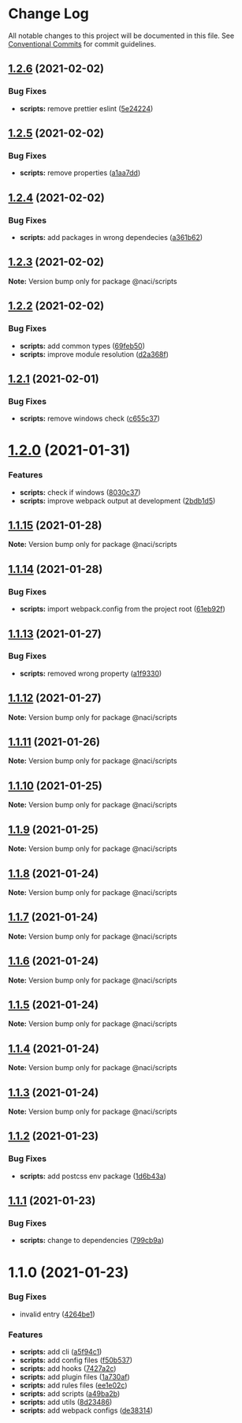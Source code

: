 # Change Log

All notable changes to this project will be documented in this file.
See [Conventional Commits](https://conventionalcommits.org) for commit guidelines.

## [1.2.6](https://github.com/NaciAkce/frontend/compare/@naci/scripts@1.2.5...@naci/scripts@1.2.6) (2021-02-02)


### Bug Fixes

* **scripts:** remove prettier eslint ([5e24224](https://github.com/NaciAkce/frontend/commit/5e24224e90fd1cfd7762f72b54fbba9c52e63023))





## [1.2.5](https://github.com/NaciAkce/frontend/compare/@naci/scripts@1.2.4...@naci/scripts@1.2.5) (2021-02-02)


### Bug Fixes

* **scripts:** remove properties ([a1aa7dd](https://github.com/NaciAkce/frontend/commit/a1aa7dd2bee3ce246100a3c99983ff8a19adc3f4))





## [1.2.4](https://github.com/NaciAkce/frontend/compare/@naci/scripts@1.2.3...@naci/scripts@1.2.4) (2021-02-02)


### Bug Fixes

* **scripts:** add packages in wrong dependecies ([a361b62](https://github.com/NaciAkce/frontend/commit/a361b62bddb7649e37f44a99f6256a0ecfc60cfb))





## [1.2.3](https://github.com/NaciAkce/frontend/compare/@naci/scripts@1.2.2...@naci/scripts@1.2.3) (2021-02-02)

**Note:** Version bump only for package @naci/scripts





## [1.2.2](https://github.com/NaciAkce/frontend/compare/@naci/scripts@1.2.1...@naci/scripts@1.2.2) (2021-02-02)


### Bug Fixes

* **scripts:** add common  types ([69feb50](https://github.com/NaciAkce/frontend/commit/69feb50bcebcf14d7268e74989e12ab6ab4bd699))
* **scripts:** improve module resolution ([d2a368f](https://github.com/NaciAkce/frontend/commit/d2a368f3eee6466919ffec874b82654822153dbd))





## [1.2.1](https://github.com/NaciAkce/frontend/compare/@naci/scripts@1.2.0...@naci/scripts@1.2.1) (2021-02-01)


### Bug Fixes

* **scripts:** remove windows check ([c655c37](https://github.com/NaciAkce/frontend/commit/c655c37d847533656df7f5d99956176ffe753179))





# [1.2.0](https://github.com/NaciAkce/frontend/compare/@naci/scripts@1.1.15...@naci/scripts@1.2.0) (2021-01-31)


### Features

* **scripts:** check if windows ([8030c37](https://github.com/NaciAkce/frontend/commit/8030c3741d935d9c719b7db9d08119a9aa9618bd))
* **scripts:** improve webpack output at development ([2bdb1d5](https://github.com/NaciAkce/frontend/commit/2bdb1d5d928fcacc56c5dd76221c68ec2a19c77e))





## [1.1.15](https://github.com/NaciAkce/frontend/compare/@naci/scripts@1.1.14...@naci/scripts@1.1.15) (2021-01-28)

**Note:** Version bump only for package @naci/scripts

## [1.1.14](https://github.com/NaciAkce/frontend/compare/@naci/scripts@1.1.13...@naci/scripts@1.1.14) (2021-01-28)

### Bug Fixes

-   **scripts:** import webpack.config from the project root ([61eb92f](https://github.com/NaciAkce/frontend/commit/61eb92fe5765186dfbe7a50cdab6df735d1c66ed))

## [1.1.13](https://github.com/NaciAkce/frontend/compare/@naci/scripts@1.1.12...@naci/scripts@1.1.13) (2021-01-27)

### Bug Fixes

-   **scripts:** removed wrong property ([a1f9330](https://github.com/NaciAkce/frontend/commit/a1f93304cd5801b03615cf273347def20600de37))

## [1.1.12](https://github.com/NaciAkce/frontend/compare/@naci/scripts@1.1.11...@naci/scripts@1.1.12) (2021-01-27)

**Note:** Version bump only for package @naci/scripts

## [1.1.11](https://github.com/NaciAkce/frontend/compare/@naci/scripts@1.1.10...@naci/scripts@1.1.11) (2021-01-26)

**Note:** Version bump only for package @naci/scripts

## [1.1.10](https://github.com/NaciAkce/frontend/compare/@naci/scripts@1.1.9...@naci/scripts@1.1.10) (2021-01-25)

**Note:** Version bump only for package @naci/scripts

## [1.1.9](https://github.com/NaciAkce/frontend/compare/@naci/scripts@1.1.8...@naci/scripts@1.1.9) (2021-01-25)

**Note:** Version bump only for package @naci/scripts

## [1.1.8](https://github.com/NaciAkce/frontend/compare/@naci/scripts@1.1.7...@naci/scripts@1.1.8) (2021-01-24)

**Note:** Version bump only for package @naci/scripts

## [1.1.7](https://github.com/NaciAkce/frontend/compare/@naci/scripts@1.1.6...@naci/scripts@1.1.7) (2021-01-24)

**Note:** Version bump only for package @naci/scripts

## [1.1.6](https://github.com/NaciAkce/frontend/compare/@naci/scripts@1.1.5...@naci/scripts@1.1.6) (2021-01-24)

**Note:** Version bump only for package @naci/scripts

## [1.1.5](https://github.com/NaciAkce/frontend/compare/@naci/scripts@1.1.4...@naci/scripts@1.1.5) (2021-01-24)

**Note:** Version bump only for package @naci/scripts

## [1.1.4](https://github.com/NaciAkce/frontend/compare/@naci/scripts@1.1.2...@naci/scripts@1.1.4) (2021-01-24)

**Note:** Version bump only for package @naci/scripts

## [1.1.3](https://github.com/NaciAkce/frontend/compare/@naci/scripts@1.1.2...@naci/scripts@1.1.3) (2021-01-24)

**Note:** Version bump only for package @naci/scripts

## [1.1.2](https://github.com/NaciAkce/frontend/compare/@naci/scripts@1.1.1...@naci/scripts@1.1.2) (2021-01-23)

### Bug Fixes

-   **scripts:** add postcss env package ([1d6b43a](https://github.com/NaciAkce/frontend/commit/1d6b43ad690496cd28e993bd2f5b0e4e2f2687ef))

## [1.1.1](https://github.com/NaciAkce/frontend/compare/@naci/scripts@1.1.0...@naci/scripts@1.1.1) (2021-01-23)

### Bug Fixes

-   **scripts:** change to dependencies ([799cb9a](https://github.com/NaciAkce/frontend/commit/799cb9ad9a15c6fbc4dc1d65b311a4ef5a47fe0f))

# 1.1.0 (2021-01-23)

### Bug Fixes

-   invalid entry ([4264be1](https://github.com/NaciAkce/frontend/commit/4264be101c24fc1607a5e2e075f5fa4002b5c205))

### Features

-   **scripts:** add cli ([a5f94c1](https://github.com/NaciAkce/frontend/commit/a5f94c120439d01dfa557a711fb1cc29d6eb1b14))
-   **scripts:** add config files ([f50b537](https://github.com/NaciAkce/frontend/commit/f50b537cd7caae24b146e6bdf0aed236e9ba693b))
-   **scripts:** add hooks ([7427a2c](https://github.com/NaciAkce/frontend/commit/7427a2c2e79019249421af0d57084b4215eef441))
-   **scripts:** add plugin files ([1a730af](https://github.com/NaciAkce/frontend/commit/1a730afe6d3eaaf86d3e7a01652362a6ef4e48f7))
-   **scripts:** add rules files ([ee1e02c](https://github.com/NaciAkce/frontend/commit/ee1e02c6176e587481126b99d427fe7ccb77a3ad))
-   **scripts:** add scripts ([a49ba2b](https://github.com/NaciAkce/frontend/commit/a49ba2b4af3751791a71179b89c4fded496a6c95))
-   **scripts:** add utils ([8d23486](https://github.com/NaciAkce/frontend/commit/8d23486bf0281de15bfbf8f2407686b55d18c182))
-   **scripts:** add webpack configs ([de38314](https://github.com/NaciAkce/frontend/commit/de38314265bb81ef0d858d139b44d2a59af5334e))
